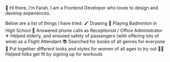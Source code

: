 <left>👋 Hi there, I’m Farah. I am a Frontend Developer who loves to design and develop experiences.

Below are a list of things I have tried:
🖌 Drawing 
🏸 Playing Badminton in High School
👩 Answered phone calls as Receptionist / Office Administrator
✈ Helped elderly, and ensured safety of passengers (with offering lots of wine) as a Flight Attendant
📚 Searched for books of all genres for everyone
👗 Put together different looks and styles for women of all ages to try out
🤸‍♀️ Helped folks get fit by signing up for workouts
</left>



<!-- ![Auorra's GitHub stats](https://github-readme-stats.vercel.app/api?username=auorra&show_icons=true&theme=radical)

![](https://komarev.com/ghpvc/?username=auorra&color=green) -->



<!---
auorra/auorra is a ✨ special ✨ repository because its `README.md` (this file) appears on your GitHub profile.
You can click the Preview link to take a look at your changes.
--->
